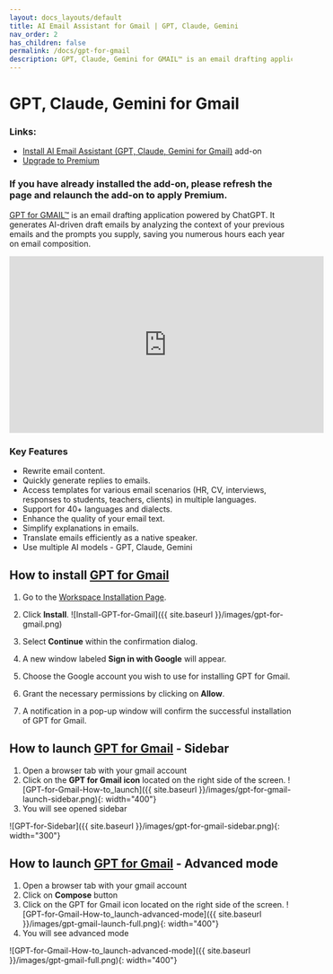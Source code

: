 ```yaml
---
layout: docs_layouts/default
title: AI Email Assistant for Gmail | GPT, Claude, Gemini
nav_order: 2
has_children: false
permalink: /docs/gpt-for-gmail
description: GPT, Claude, Gemini for GMAIL™ is an email drafting application powered by ChatGPT for writing emails in 1 click. It generates AI-driven draft emails by analyzing the context of your previous emails and the prompts you supply, saving you numerous hours each year on email composition.
---
```


# GPT, Claude, Gemini for Gmail

### Links:
- <a href="https://workspace.google.com/u/0/marketplace/app/ai_email_assistant_gpt_for_gmail/899305976589?utm_source=pricing_section&utm_medium=landing_page&utm_campaign=email_assistant_gpt_campaign">Install AI Email Assistant (GPT, Claude, Gemini for Gmail)</a> add-on
- <a href="/ai-email-assistant/">Upgrade to Premium</a>

### If you have already installed the add-on, please refresh the page and relaunch the add-on to apply Premium.

<a href="/ai-email-assistant/">GPT for GMAIL™</a> is an email drafting application powered by ChatGPT. It generates AI-driven draft emails by analyzing the context of your previous emails and the prompts you supply, saving you numerous hours each year on email composition.

<iframe width="560" height="315" src="https://www.youtube.com/embed/UFsHYssF3TM?si=nobbE_LSWdEa5rdT" title="YouTube video player" frameborder="0" allow="accelerometer; autoplay; clipboard-write; encrypted-media; gyroscope; picture-in-picture; web-share" allowfullscreen></iframe>

### Key Features
- Rewrite email content.
- Quickly generate replies to emails.
- Access templates for various email scenarios (HR, CV, interviews, responses to students, teachers, clients) in multiple languages.
- Support for 40+ languages and dialects.
- Enhance the quality of your email text.
- Simplify explanations in emails.
- Translate emails efficiently as a native speaker.
- Use multiple AI models - GPT, Claude, Gemini

## How to install <a href="/ai-email-assistant/">GPT for Gmail</a>

1. Go to the [Workspace Installation Page](https://workspace.google.com/u/0/marketplace/app/gpt_for_gmail_chatgpt_ai/899305976589).

2. Click **Install**. ![Install-GPT-for-Gmail]({{ site.baseurl }}/images/gpt-for-gmail.png)

3. Select **Continue** within the confirmation dialog.

4. A new window labeled **Sign in with Google** will appear.

5. Choose the Google account you wish to use for installing GPT for Gmail.

6. Grant the necessary permissions by clicking on **Allow**.

7. A notification in a pop-up window will confirm the successful installation of GPT for Gmail.


## How to launch <a href="/ai-email-assistant/">GPT for Gmail</a> - Sidebar

1. Open a browser tab with your gmail account
2. Click on the **GPT for Gmail icon** located on the right side of the screen. ![GPT-for-Gmail-How-to_launch]({{ site.baseurl }}/images/gpt-for-gmail-launch-sidebar.png){: width="400"}
3. You will see opened sidebar 

![GPT-for-Sidebar]({{ site.baseurl }}/images/gpt-for-gmail-sidebar.png){: width="300"}

## How to launch <a href="/ai-email-assistant/">GPT for Gmail</a> - Advanced mode

1. Open a browser tab with your gmail account
2. Click on **Compose** button
3. Click on the GPT for Gmail icon located on the right side of the screen.
![GPT-for-Gmail-How-to_launch-advanced-mode]({{ site.baseurl }}/images/gpt-gmail-launch-full.png){: width="400"}
4. You will see advanced mode

![GPT-for-Gmail-How-to_launch-advanced-mode]({{ site.baseurl }}/images/gpt-gmail-full.png){: width="400"}
